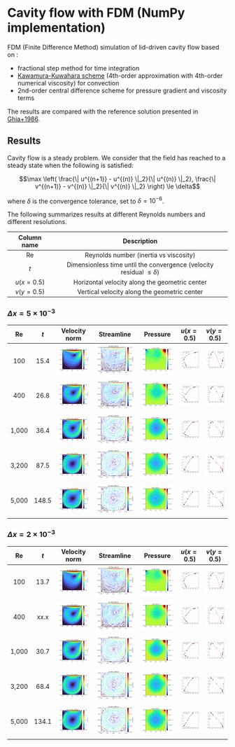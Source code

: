# Cavity flow with FDM (NumPy implementation)

FDM (Finite Difference Method) simulation of lid-driven cavity flow based on :
* fractional step method for time integration
* [Kawamura-Kuwahara scheme](https://doi.org/10.2514/6.1984-340) (4th-order approximation with 4th-order numerical viscosity) for convection
* 2nd-order central difference scheme for pressure gradient and viscosity terms

The results are compared with the reference solution presented in [Ghia+1986](https://doi.org/10.1016/0021-9991(82)90058-4). 

## Results
Cavity flow is a steady problem. We consider that the field has reached to a steady state when the following is satisfied:
```math
\max \left( \frac{\| u^{(n+1)} - u^{(n)} \|_2}{\| u^{(n)} \|_2}, \frac{\| v^{(n+1)} - v^{(n)} \|_2}{\| v^{(n)} \|_2} \right) \le \delta
```
where $\delta$ is the convergence tolerance, set to $\delta = 10^{-6}$. 

The following summarizes results at different Reynolds numbers and different resolutions. 

| Column name | Description | 
|:---:|:---:|
| $\text{Re}$ | Reynolds number (inertia vs viscosity) |
| $t$ | Dimensionless time until the convergence (velocity residual $\le \delta$) |
| $u(x=0.5)$ | Horizontal velocity along the geometric center |
| $v(y=0.5)$ | Vertical velocity along the geometric center |

### $\Delta x = 5 \times 10^{-3}$
| $\text{Re}$ | $t$ | Velocity norm | Streamline | Pressure | $u(x=0.5)$ | $v(y=0.5)$ |
|:---:|:---:|:---:|:---:|:---:|:---:|:---:|
| 100 | 15.4 | <img src="./Re_100/vel_norm.png"> | <img src="./Re_100/psi.png"> | <img src="./Re_100/prs.png"> | <img src="./Re_100/comparison_u.png"> | <img src="./Re_100/comparison_v.png"> |
| 400 | 26.8 | <img src="./Re_400/vel_norm.png"> | <img src="./Re_400/psi.png"> | <img src="./Re_400/prs.png"> | <img src="./Re_400/comparison_u.png"> | <img src="./Re_400/comparison_v.png"> |
| 1,000 | 36.4 | <img src="./Re_1000/vel_norm.png"> | <img src="./Re_1000/psi.png"> | <img src="./Re_1000/prs.png"> | <img src="./Re_1000/comparison_u.png"> | <img src="./Re_1000/comparison_v.png"> |
| 3,200 | 87.5 | <img src="./Re_3200/vel_norm.png"> | <img src="./Re_3200/psi.png"> | <img src="./Re_3200/prs.png"> | <img src="./Re_3200/comparison_u.png"> | <img src="./Re_3200/comparison_v.png"> |
| 5,000 | 148.5 | <img src="./Re_5000/vel_norm.png"> | <img src="./Re_5000/psi.png"> | <img src="./Re_5000/prs.png"> | <img src="./Re_5000/comparison_u.png"> | <img src="./Re_5000/comparison_v.png"> |

### $\Delta x = 2 \times 10^{-3}$
| $\text{Re}$ | $t$ | Velocity norm | Streamline | Pressure | $u(x=0.5)$ | $v(y=0.5)$ |
|:---:|:---:|:---:|:---:|:---:|:---:|:---:|
| 100 | 13.7 | <img src="./Re_100_highres/vel_norm.png"> | <img src="./Re_100_highres/psi.png"> | <img src="./Re_100_highres/prs.png"> | <img src="./Re_100_highres/comparison_u.png"> | <img src="./Re_100_highres/comparison_v.png"> |
| 400 | xx.x | <img src="./Re_400_highres/vel_norm.png"> | <img src="./Re_400_highres/psi.png"> | <img src="./Re_400_highres/prs.png"> | <img src="./Re_400_highres/comparison_u.png"> | <img src="./Re_400_highres/comparison_v.png"> |
| 1,000 | 30.7 | <img src="./Re_1000_highres/vel_norm.png"> | <img src="./Re_1000_highres/psi.png"> | <img src="./Re_1000_highres/prs.png"> | <img src="./Re_1000_highres/comparison_u.png"> | <img src="./Re_1000_highres/comparison_v.png"> |
| 3,200 | 68.4 | <img src="./Re_3200_highres/vel_norm.png"> | <img src="./Re_3200_highres/psi.png"> | <img src="./Re_3200_highres/prs.png"> | <img src="./Re_3200_highres/comparison_u.png"> | <img src="./Re_3200_highres/comparison_v.png"> |
| 5,000 | 134.1 | <img src="./Re_5000_highres/vel_norm.png"> | <img src="./Re_5000_highres/psi.png"> | <img src="./Re_5000_highres/prs.png"> | <img src="./Re_5000_highres/comparison_u.png"> | <img src="./Re_5000_highres/comparison_v.png"> |
